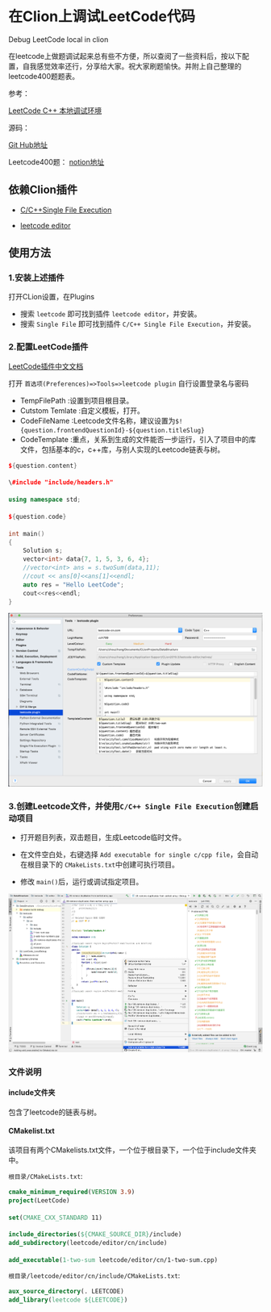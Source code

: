 # 在Clion上调试LeetCode代码

 Debug LeetCode local in clion

 在leetcode上做题调试起来总有些不方便，所以查阅了一些资料后，按以下配置，自我感觉效率还行，分享给大家。祝大家刷题愉快。并附上自己整理的leetcode400题题表。

参考：

[LeetCode C++ 本地调试环境](https://github.com/Pokerpoke/LeetCode)

源码：

[Git Hub地址](https://github.com/zzh799/LeetCode_LocalDebug)

Leetcode400题：
[notion地址](https://www.notion.so/0cd424b64fea4618938dccd8d80a2d3f?v=faac0d4bb99a4091b491cf3bc6215be5)

## 依赖Clion插件

- [C/C+​+​ Single File Execution](https://plugins.jetbrains.com/plugin/8352-c-c--single-file-execution/)

- [leetcode editor](https://plugins.jetbrains.com/plugin/12132-leetcode-editor/)

## 使用方法

### 1.安装上述插件

打开CLion设置，在Plugins

- 搜索 ` leetcode ` 即可找到插件 `leetcode editor`，并安装。
- 搜索 ` Single File ` 即可找到插件 `C/C+​+​ Single File Execution`，并安装。

### 2.配置LeetCode插件

[LeetCode插件中文文档](https://github.com/shuzijun/leetcode-editor/blob/master/README_ZH.md)

打开 `首选项(Preferences)=>Tools=>leetcode plugin` 自行设置登录名与密码

- TempFilePath :设置到项目根目录。
- Cutstom Temlate :自定义模板，打开。
- CodeFileName :Leetcode文件名称，建议设置为`$!{question.frontendQuestionId}-${question.titleSlug}`
- CodeTemplate :重点，关系到生成的文件能否一步运行，引入了项目中的库文件，包括基本的c，c++库，与别人实现的Leetcode链表与树。

```cpp
${question.content}

\#include "include/headers.h"

using namespace std;

${question.code}

int main()
{
    Solution s;
    vector<int> data{7, 1, 5, 3, 6, 4};
    //vector<int> ans = s.twoSum(data,11);
    //cout << ans[0]<<ans[1]<<endl;
    auto res = "Hello LeetCode";
    cout<<res<<endl;
}
```

![配置插件](shotcuts/plugin.png)

### 3.创建Leetcode文件，并使用`C/C+​+​ Single File Execution`创建启动项目

- 打开题目列表，双击题目，生成Leetcode临时文件。
- 在文件空白处，右键选择 `Add executable for single c/cpp file`，会自动在根目录下的 `CMakeLists.txt`中创建可执行项目。

- 修改 `main()`后，运行或调试指定项目。

![创建Leetcode文件](shotcuts/leetcode.png)

### 文件说明

#### include文件夹

包含了leetcode的链表与树。

#### CMakelist.txt

该项目有两个CMakelists.txt文件，一个位于根目录下，一个位于include文件夹中。

`根目录/CMakeLists.txt`:

```cmake
cmake_minimum_required(VERSION 3.9)
project(LeetCode)

set(CMAKE_CXX_STANDARD 11)

include_directories(${CMAKE_SOURCE_DIR}/include)
add_subdirectory(leetcode/editor/cn/include)

add_executable(1-two-sum leetcode/editor/cn/1-two-sum.cpp)
```

`根目录/leetcode/editor/cn/include/CMakeLists.txt`:

```cmake
aux_source_directory(. LEETCODE)
add_library(leetcode ${LEETCODE})
```
